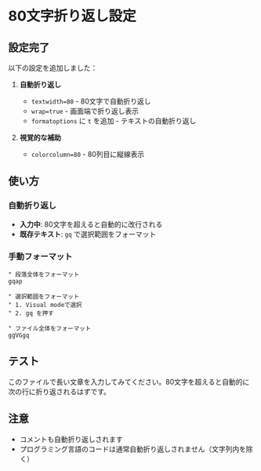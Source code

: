 # 80文字折り返し設定

## 設定完了
以下の設定を追加しました：

1. **自動折り返し**
   - `textwidth=80` - 80文字で自動折り返し
   - `wrap=true` - 画面端で折り返し表示
   - `formatoptions` に `t` を追加 - テキストの自動折り返し

2. **視覚的な補助**
   - `colorcolumn=80` - 80列目に縦線表示

## 使い方

### 自動折り返し
- **入力中**: 80文字を超えると自動的に改行される
- **既存テキスト**: `gq` で選択範囲をフォーマット

### 手動フォーマット
```vim
" 段落全体をフォーマット
gqap

" 選択範囲をフォーマット
" 1. Visual modeで選択
" 2. gq を押す

" ファイル全体をフォーマット
ggVGgq
```

## テスト
このファイルで長い文章を入力してみてください。80文字を超えると自動的に次の行に折り返されるはずです。

## 注意
- コメントも自動折り返しされます
- プログラミング言語のコードは通常自動折り返しされません（文字列内を除く）